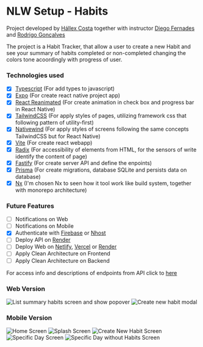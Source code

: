 # NLW Setup - Habits

Project developed by [Hállex Costa](https://github.com/hallexcosta) together with instructor [Diego Fernades](https://github.com/diego3g) and [Rodrigo Gonçalves](https://github.com/rodrigorgtic)
  
The project is a Habit Tracker, that allow a user to create a new Habit and see your summary of habits completed 
or non-completed changing the colors tone acoordingly with progress of user.

### Technologies used

- [x] [Typescript](https://typescriptlang.org) (For add types to javascript)
- [x] [Expo](https://expo.dev) (For create react native project app)
- [x] [React Reanimated](https://docs.swmansion.com/react-native-reanimated/) (For create animation in check box and progress bar in React Native)
- [x] [TailwindCSS](https://tailwindcss.com/) (For apply styles of pages, utilizing framework css that following pattern of utility-first)
- [x] [Nativewind](https://nativewind.dev) (For apply styles of screens following the same concepts TailwindCSS but for React Native)
- [x] [Vite](https://vite.dev) (For create react webapp)
- [x] [Radix](https://radix-ui.com) (For accessibility of elements from HTML, for the sensors of write identify the content of page)
- [x] [Fastify](https://fastify.io) (For create server API and define the enpoints)
- [x] [Prisma](https://prisma.io) (For create migrations, database SQLite and persists data on database)
- [x] [Nx](https://nx.dev) (I'm chosen Nx to seen how it tool work like build system, together with monorepo architecture)

### Future Features

- [ ] Notifications on Web
- [ ] Notifications on Mobile
- [x] Authenticate with [Firebase](https://console.firebase.google.com) or [Nhost](https://nhost.io)
- [ ] Deploy API on [Render](https://render.com)
- [ ] Deploy Web on [Netlify](https://netlify.com), [Vercel](https://vercel.com) or [Render](https://render.com)
- [ ] Apply Clean Architecture on Frontend
- [ ] Apply Clean Architecture on Backend

For access info and descriptions of endpoints from API click to [here](./docs/ENDPOINTS.md)

### Web Version

![List summary habits screen and show popover](./docs/images/web/home.png)
![Create new habit modal](./docs/images/web/new-habit-modal.png)

### Mobile Version

![Home Screen](./docs/images/mobile/home.png)
![Splash Screen](./docs/images/mobile/splash.png)
![Create New Habit Screen](./docs/images/mobile/new-habit.png)
![Specific Day Screen](./docs/images/mobile/specific-day.png)
![Specific Day without Habits Screen](./docs/images/mobile/specific-day-without-no-habits.png)

